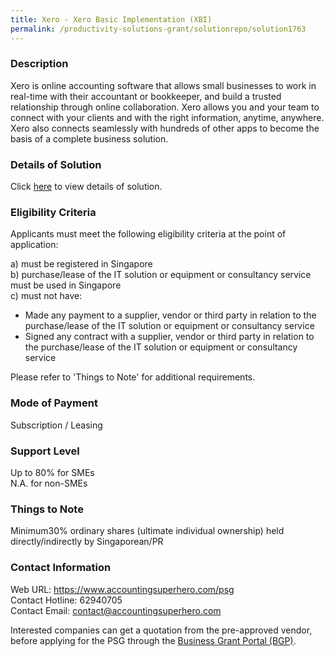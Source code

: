 ```yaml
---
title: Xero - Xero Basic Implementation (XBI)
permalink: /productivity-solutions-grant/solutionrepo/solution1763
---
```


### Description

Xero is online accounting software that allows small businesses
to work in real-time with their accountant or bookkeeper, and
build a trusted relationship through online collaboration. Xero
allows you and your team to connect with your clients and with
the right information, anytime, anywhere. Xero also connects
seamlessly with hundreds of other apps to become the basis of
a complete business solution.

### Details of Solution

Click <a href='https://www.gobusiness.gov.sg/images/psg/Desensitised_MFP_Annex_3_CR_wef_2_Sept_2021_Part_1.pdf' target='_blank' rel='noopener'>here</a> to view details of solution.

### Eligibility Criteria

Applicants must meet the following eligibility criteria at the point of application:

a) must be registered in Singapore <br>
b) purchase/lease of the IT solution or equipment or consultancy service must be used in Singapore <br>
c) must not have:
- Made any payment to a supplier, vendor or third party in relation to the purchase/lease of the IT solution or equipment or consultancy service
- Signed any contract with a supplier, vendor or third party in relation to the purchase/lease of the IT solution or equipment or consultancy service

Please refer to 'Things to Note' for additional requirements.

### Mode of Payment
Subscription / Leasing

### Support Level
Up to 80% for SMEs <br>
N.A. for non-SMEs

### Things to Note
Minimum30% ordinary shares (ultimate individual ownership) held directly/indirectly by Singaporean/PR

### Contact Information
Web URL: https://www.accountingsuperhero.com/psg<br>Contact Hotline: 62940705 <br>Contact Email: contact@accountingsuperhero.com <br>

Interested companies can get a quotation from the pre-approved vendor, before applying for the PSG through the <a target='_blank' rel='noopener' href='https://www.businessgrants.gov.sg/'>Business Grant Portal (BGP)</a>.
